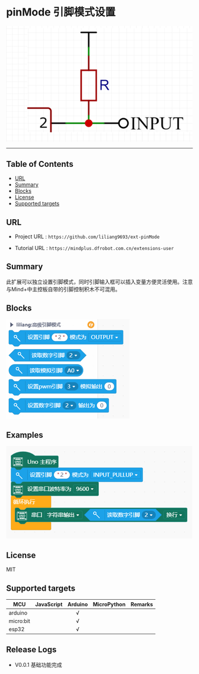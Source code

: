 # pinMode 引脚模式设置


![](./arduinoC/_images/featured.png)

---------------------------------------------------------

## Table of Contents

* [URL](#url)
* [Summary](#summary)
* [Blocks](#blocks)
* [License](#license)
* [Supported targets](#Supportedtargets)

## URL
* Project URL : ```https://github.com/liliang9693/ext-pinMode```

* Tutorial URL : ```https://mindplus.dfrobot.com.cn/extensions-user```



## Summary
此扩展可以独立设置引脚模式，同时引脚输入框可以插入变量方便灵活使用。注意与Mind+中主控板自带的引脚控制积木不可混用。

## Blocks

![](./arduinoC/_images/blocks.png)



## Examples

![](./arduinoC/_images/example.png)

## License

MIT

## Supported targets

MCU                | JavaScript    | Arduino   | MicroPython    | Remarks
------------------ | :----------: | :----------: | :---------: | -----
arduino        |             |        √      |             | 
micro:bit        |             |       √       |             | 
esp32        |             |        √      |             | 


## Release Logs
* V0.0.1  基础功能完成

